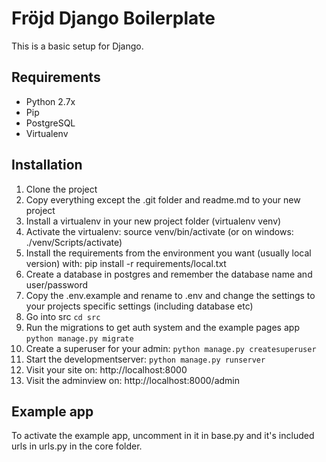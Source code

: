 # Fröjd Django Boilerplate
This is a basic setup for Django.

## Requirements
- Python 2.7x
- Pip
- PostgreSQL
- Virtualenv

## Installation
1. Clone the project
2. Copy everything except the .git folder and readme.md to your new project
3. Install a virtualenv in your new project folder (virtualenv venv)
4. Activate the virtualenv: source venv/bin/activate (or on windows: ./venv/Scripts/activate)
4. Install the requirements from the environment you want (usually local version) with: pip install -r requirements/local.txt
5. Create a database in postgres and remember the database name and user/password
6. Copy the .env.example and rename to .env and change the settings to your projects specific settings (including database etc)
7. Go into src `cd src`
8. Run the migrations to get auth system and the example pages app `python manage.py migrate`
9. Create a superuser for your admin: `python manage.py createsuperuser`
10. Start the developmentserver: `python manage.py runserver`
11. Visit your site on: http://localhost:8000
12. Visit the adminview on: http://localhost:8000/admin

## Example app

To activate the example app, uncomment in it in base.py and it's included urls in urls.py in the core folder.
